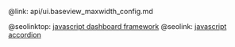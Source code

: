 @link: api/ui.baseview_maxwidth_config.md

@seolinktop: [javascript dashboard framework](https://webix.com)
@seolink: [javascript accordion](https://webix.com/widget/accordion/)